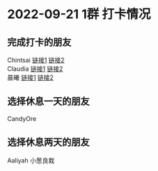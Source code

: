 # 2022-09-21 1群 打卡情况
## 完成打卡的朋友
Chintsai [链接1](http://mmbiz.qpic.cn/mmbiz_jpg/fKBOEML39zoWVVUib4gFt05QeXZQ7j7micQOyHJe7vrJuzEJfXgdZWmSuGKULIpSloXno8qpyt0FjiakeDWo1JJrw/0) [链接2](http://mmbiz.qpic.cn/mmbiz_jpg/fKBOEML39zoWVVUib4gFt05QeXZQ7j7micbAvtjMOw02kxCgkbu73QUDoqrc2bIslcw2OtQ5s137x5XdhjW0znqg/0) <br>Claudia [链接1](http://mmbiz.qpic.cn/mmbiz_jpg/EqM704vBbWClkqMW0gNVQG6pZoTYZrTe0ZkCTZiblibkhj7Mst3bib2Zrx0C92Os3yAMiavbicHo39ypQ6nBOLNpvBA/0) [链接2](http://mmbiz.qpic.cn/mmbiz_jpg/EqM704vBbWClkqMW0gNVQG6pZoTYZrTehpLJ0Fmv8sklK33Xo92VY1mPGYN78ZBgfeicEicfzURI6vpaeaLzYSCw/0) <br>晨曦 [链接1](http://mmbiz.qpic.cn/mmbiz_jpg/4rYayDxu0jVjNehbQJiaeucB9YCoE7Y6VMcsYuYS0cDlXict5tPuJVou8bIicMVuqcYAzyVtlpWxaW512cj7X8pbQ/0) [链接2](http://mmbiz.qpic.cn/mmbiz_jpg/4rYayDxu0jVjNehbQJiaeucB9YCoE7Y6VicsErFQ7GOtKMXibaDYPQwwtSEAKJUibwNARCLwBbv2CWKIGg7Vb2WYrQ/0) <br>
## 选择休息一天的朋友
CandyOre

## 选择休息两天的朋友
Aaliyah
小葱良栽

